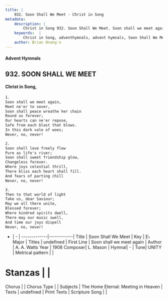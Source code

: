 ```yaml
---
title: |
    932. Soon Shall We Meet - Christ in Song
metadata:
    description: |
        Christ in Song 932. Soon Shall We Meet. Soon shall we meet again, Meet ne'er to sever, Soon shall peace wreathe her chain Round us forever; Our hearts can ne'er repose, Safe from each blast that blows. In this dark vale of woes; Never, no, never!
    keywords:  |
        Christ in Song, adventhymnals, advent hymnals, Soon Shall We Meet, Soon shall we meet again. 
    author: Brian Onang'o
---
```


#### Advent Hymnals
## 932. SOON SHALL WE MEET
####  Christ in Song,

```txt
1.
Soon shall we meet again,
Meet ne'er to sever,
Soon shall peace wreathe her chain
Round us forever;
Our hearts can ne'er repose,
Safe from each blast that blows.
In this dark vale of woes;
Never, no, never!

2.
Soon shall love freely flow
Pure as life's river;
Soon shall sweet friendship glow,
Changeless forever.
Where joys celestial thrill,
There bliss each heart shall fill.
And fears of parting chill
Never, no, never!

3.
Then to that world of light
Take us, dear Saviour;
May we all there unite,
Blessed forever;
Where kindred spirits dwell,
There may our music swell,
And time our joys dispell
Never, no, never!

```

- |   -  |
-------------|------------|
Title | Soon Shall We Meet |
Key | E♭ Major |
Titles | undefined |
First Line | Soon shall we meet again |
Author | A. A. Watts
Year | 1908
Composer| L. Mason |
Hymnal|  - |
Tune| UNITY |
Metrical pattern | |
# Stanzas |  |
Chorus |  |
Chorus Type |  |
Subjects | The Home Eternal: Meeting in Heaven |
Texts | undefined |
Print Texts | 
Scripture Song |  |
    
